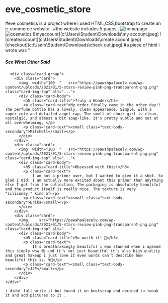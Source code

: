 # eve_cosmetic_store 
#eve cosmetics is a project where i used HTML,CSS,bootstrap to create an e-commerce website .
#the website includes 5 pages .
![homepage](c:\Users\Student\Downloads\homepage.jpeg)
![cosmetics](c:\Users\Student\Downloads\cosmetics.jpeg)
![myaccount](c:\Users\Student\Downloads\my account.jpeg)
![createaccount](c:\Users\Student\Downloads\create acount.jpeg)
[checkout](c:\Users\Student\Downloads\check out.jpeg)
#a piece of html i wrote was "<!--bottom -->
  </div>
  <div class="card">
    <div class="card-body">
      <h5 class="card-title">See What Other Said</h5>
   
      <div class="card-group">
        <div class="card">
          <img  width="100  "   src="https://pawshpalacelv.com/wp-content/uploads/2021/01/5-stars-review-pink-png-transparent-png.png" class="card-img-top" alt="...">
          <div class="card-body">
            <h5 class="card-title">Truly a Wonder</h5>
            <p class="card-text">My order finally came in the other day!! The perfume bottle has a lovely, clean appearance. Simple, with a super cute and detailed angel cap. The smell of choir girl is clean, nostalgic, and almost a bit soap-like. It's pretty subtle and not at all overwhelming, </p>
            <p class="card-text"><small class="text-body-secondary">Mitchell</small></p>
          </div>
        </div>
        <div class="card">
          <img  width="100  "   src="https://pawshpalacelv.com/wp-content/uploads/2021/01/5-stars-review-pink-png-transparent-png.png"     class="card-img-top" alt="...">
          <div class="card-body">
            <h5 class="card-title">Obsessed with this!</h5>
            <p class="card-text">
                I am not a primer user, but I wanted to give it a shot. So glad I did! I am actually more excited about this primer than anything else I got from the collection. The packaging is absolutely beautiful and the product itself is really nice. The texture is very "siliconey," kind of</p>
            <p class="card-text"><small class="text-body-secondary">Erika</small></p>
          </div>
        </div>
        <div class="card">
          <img     src="https://pawshpalacelv.com/wp-content/uploads/2021/01/5-stars-review-pink-png-transparent-png.png"     class="card-img-top" alt="...">
          <div class="card-body">
            <h5 class="card-title">So worth it! 🎀</h5>
            <p class="card-text">
                It‘s breathrakingly beautiful i was stunned when i opened this simply wow 😍 and it‘s not just beautiful it‘s also high quality and great makeup i just love it even words can’t describe how beautiful this is. 💗🎀</p>
            <p class="card-text"><small class="text-body-secondary">JJP</small></p>
          </div>
        </div>
    </div>" 

    i didnt full write it but found it on bootstrap and decided to tweak it and add pictures to it .